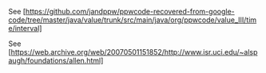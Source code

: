 See [https://github.com/jandppw/ppwcode-recovered-from-google-code/tree/master/java/value/trunk/src/main/java/org/ppwcode/value_III/time/interval]

See [https://web.archive.org/web/20070501151852/http://www.isr.uci.edu/~alspaugh/foundations/allen.html]